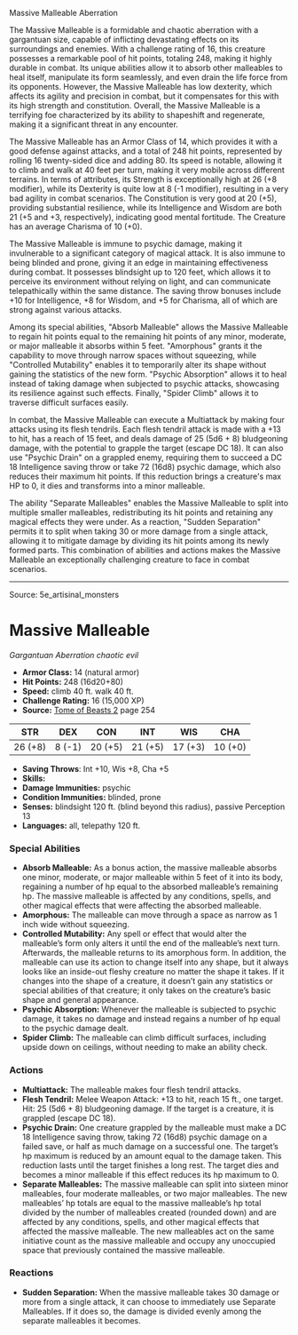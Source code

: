 <MonsterName/>Massive Malleable</MonsterName>
<CreatureType/>Aberration</CreatureType>

<summary>The Massive Malleable is a formidable and chaotic aberration with a gargantuan size, capable of inflicting devastating effects on its surroundings and enemies. With a challenge rating of 16, this creature possesses a remarkable pool of hit points, totaling 248, making it highly durable in combat. Its unique abilities allow it to absorb other malleables to heal itself, manipulate its form seamlessly, and even drain the life force from its opponents. However, the Massive Malleable has low dexterity, which affects its agility and precision in combat, but it compensates for this with its high strength and constitution. Overall, the Massive Malleable is a terrifying foe characterized by its ability to shapeshift and regenerate, making it a significant threat in any encounter.</summary>

<detail>

The Massive Malleable has an Armor Class of 14, which provides it with a good defense against attacks, and a total of 248 hit points, represented by rolling 16 twenty-sided dice and adding 80. Its speed is notable, allowing it to climb and walk at 40 feet per turn, making it very mobile across different terrains. In terms of attributes, its Strength is exceptionally high at 26 (+8 modifier), while its Dexterity is quite low at 8 (-1 modifier), resulting in a very bad agility in combat scenarios. The Constitution is very good at 20 (+5), providing substantial resilience, while its Intelligence and Wisdom are both 21 (+5 and +3, respectively), indicating good mental fortitude. The Creature has an average Charisma of 10 (+0).

The Massive Malleable is immune to psychic damage, making it invulnerable to a significant category of magical attack. It is also immune to being blinded and prone, giving it an edge in maintaining effectiveness during combat. It possesses blindsight up to 120 feet, which allows it to perceive its environment without relying on light, and can communicate telepathically within the same distance. The saving throw bonuses include +10 for Intelligence, +8 for Wisdom, and +5 for Charisma, all of which are strong against various attacks.

Among its special abilities, "Absorb Malleable" allows the Massive Malleable to regain hit points equal to the remaining hit points of any minor, moderate, or major malleable it absorbs within 5 feet. "Amorphous" grants it the capability to move through narrow spaces without squeezing, while "Controlled Mutability" enables it to temporarily alter its shape without gaining the statistics of the new form. "Psychic Absorption" allows it to heal instead of taking damage when subjected to psychic attacks, showcasing its resilience against such effects. Finally, "Spider Climb" allows it to traverse difficult surfaces easily.

In combat, the Massive Malleable can execute a Multiattack by making four attacks using its flesh tendrils. Each flesh tendril attack is made with a +13 to hit, has a reach of 15 feet, and deals damage of 25 (5d6 + 8) bludgeoning damage, with the potential to grapple the target (escape DC 18). It can also use "Psychic Drain" on a grappled enemy, requiring them to succeed a DC 18 Intelligence saving throw or take 72 (16d8) psychic damage, which also reduces their maximum hit points. If this reduction brings a creature's max HP to 0, it dies and transforms into a minor malleable. 

The ability "Separate Malleables" enables the Massive Malleable to split into multiple smaller malleables, redistributing its hit points and retaining any magical effects they were under. As a reaction, "Sudden Separation" permits it to split when taking 30 or more damage from a single attack, allowing it to mitigate damage by dividing its hit points among its newly formed parts. This combination of abilities and actions makes the Massive Malleable an exceptionally challenging creature to face in combat scenarios.</detail>



---

Source: 5e_artisinal_monsters

# Massive Malleable

*Gargantuan* *Aberration* *chaotic evil*

- **Armor Class:** 14 (natural armor)
- **Hit Points:** 248 (16d20+80)
- **Speed:** climb 40 ft. walk 40 ft.
- **Challenge Rating:** 16 (15,000 XP)
- **Source:** [Tome of Beasts 2](https://koboldpress.com/kpstore/product/tome-of-beasts-2-for-5th-edition) page 254

| STR | DEX | CON | INT | WIS | CHA |
| --- | --- | --- | --- | --- | --- |
| 26 (+8) | 8 (-1) | 20 (+5) | 21 (+5) | 17 (+3) | 10 (+0) |

- **Saving Throws**: Int +10, Wis +8, Cha +5
- **Skills:** 
- **Damage Immunities:** psychic
- **Condition Immunities:** blinded, prone
- **Senses:** blindsight 120 ft. (blind beyond this radius), passive Perception 13
- **Languages:** all, telepathy 120 ft.

### Special Abilities

- **Absorb Malleable:** As a bonus action, the massive malleable absorbs one minor, moderate, or major malleable within 5 feet of it into its body, regaining a number of hp equal to the absorbed malleable’s remaining hp. The massive malleable is affected by any conditions, spells, and other magical effects that were affecting the absorbed malleable.
- **Amorphous:** The malleable can move through a space as narrow as 1 inch wide without squeezing.
- **Controlled Mutability:** Any spell or effect that would alter the malleable’s form only alters it until the end of the malleable’s next turn. Afterwards, the malleable returns to its amorphous form. In addition, the malleable can use its action to change itself into any shape, but it always looks like an inside-out fleshy creature no matter the shape it takes. If it changes into the shape of a creature, it doesn’t gain any statistics or special abilities of that creature; it only takes on the creature’s basic shape and general appearance.
- **Psychic Absorption:** Whenever the malleable is subjected to psychic damage, it takes no damage and instead regains a number of hp equal to the psychic damage dealt.
- **Spider Climb:** The malleable can climb difficult surfaces, including upside down on ceilings, without needing to make an ability check.

### Actions

- **Multiattack:** The malleable makes four flesh tendril attacks.
- **Flesh Tendril:** Melee Weapon Attack: +13 to hit, reach 15 ft., one target. Hit: 25 (5d6 + 8) bludgeoning damage. If the target is a creature, it is grappled (escape DC 18).
- **Psychic Drain:** One creature grappled by the malleable must make a DC 18 Intelligence saving throw, taking 72 (16d8) psychic damage on a failed save, or half as much damage on a successful one. The target’s hp maximum is reduced by an amount equal to the damage taken. This reduction lasts until the target finishes a long rest. The target dies and becomes a minor malleable if this effect reduces its hp maximum to 0.
- **Separate Malleables:** The massive malleable can split into sixteen minor malleables, four moderate malleables, or two major malleables. The new malleables’ hp totals are equal to the massive malleable’s hp total divided by the number of malleables created (rounded down) and are affected by any conditions, spells, and other magical effects that affected the massive malleable. The new malleables act on the same initiative count as the massive malleable and occupy any unoccupied space that previously contained the massive malleable.

### Reactions

- **Sudden Separation:** When the massive malleable takes 30 damage or more from a single attack, it can choose to immediately use Separate Malleables. If it does so, the damage is divided evenly among the separate malleables it becomes.




